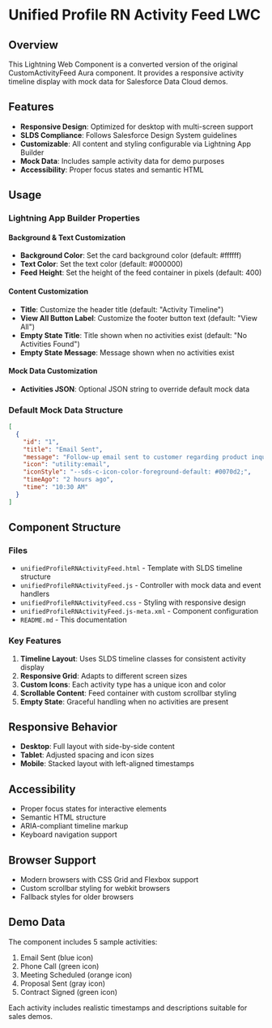 # Unified Profile RN Activity Feed LWC

## Overview
This Lightning Web Component is a converted version of the original CustomActivityFeed Aura component. It provides a responsive activity timeline display with mock data for Salesforce Data Cloud demos.

## Features
- **Responsive Design**: Optimized for desktop with multi-screen support
- **SLDS Compliance**: Follows Salesforce Design System guidelines
- **Customizable**: All content and styling configurable via Lightning App Builder
- **Mock Data**: Includes sample activity data for demo purposes
- **Accessibility**: Proper focus states and semantic HTML

## Usage

### Lightning App Builder Properties

#### Background & Text Customization
- **Background Color**: Set the card background color (default: #ffffff)
- **Text Color**: Set the text color (default: #000000)
- **Feed Height**: Set the height of the feed container in pixels (default: 400)

#### Content Customization
- **Title**: Customize the header title (default: "Activity Timeline")
- **View All Button Label**: Customize the footer button text (default: "View All")
- **Empty State Title**: Title shown when no activities exist (default: "No Activities Found")
- **Empty State Message**: Message shown when no activities exist

#### Mock Data Customization
- **Activities JSON**: Optional JSON string to override default mock data

### Default Mock Data Structure
```json
[
  {
    "id": "1",
    "title": "Email Sent",
    "message": "Follow-up email sent to customer regarding product inquiry",
    "icon": "utility:email",
    "iconStyle": "--sds-c-icon-color-foreground-default: #0070d2;",
    "timeAgo": "2 hours ago",
    "time": "10:30 AM"
  }
]
```

## Component Structure

### Files
- `unifiedProfileRNActivityFeed.html` - Template with SLDS timeline structure
- `unifiedProfileRNActivityFeed.js` - Controller with mock data and event handlers
- `unifiedProfileRNActivityFeed.css` - Styling with responsive design
- `unifiedProfileRNActivityFeed.js-meta.xml` - Component configuration
- `README.md` - This documentation

### Key Features
1. **Timeline Layout**: Uses SLDS timeline classes for consistent activity display
2. **Responsive Grid**: Adapts to different screen sizes
3. **Custom Icons**: Each activity type has a unique icon and color
4. **Scrollable Content**: Feed container with custom scrollbar styling
5. **Empty State**: Graceful handling when no activities are present

## Responsive Behavior
- **Desktop**: Full layout with side-by-side content
- **Tablet**: Adjusted spacing and icon sizes
- **Mobile**: Stacked layout with left-aligned timestamps

## Accessibility
- Proper focus states for interactive elements
- Semantic HTML structure
- ARIA-compliant timeline markup
- Keyboard navigation support

## Browser Support
- Modern browsers with CSS Grid and Flexbox support
- Custom scrollbar styling for webkit browsers
- Fallback styles for older browsers

## Demo Data
The component includes 5 sample activities:
1. Email Sent (blue icon)
2. Phone Call (green icon)
3. Meeting Scheduled (orange icon)
4. Proposal Sent (gray icon)
5. Contract Signed (green icon)

Each activity includes realistic timestamps and descriptions suitable for sales demos. 